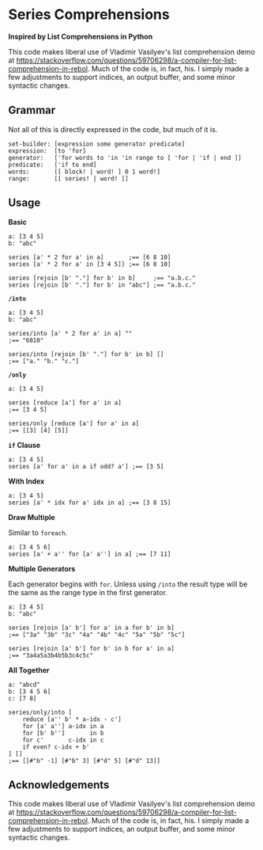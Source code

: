 # Series Comprehensions

**Inspired by List Comprehensions in Python**

This code makes liberal use of Vladimir Vasilyev's list comprehension demo at https://stackoverflow.com/questions/59706298/a-compiler-for-list-comprehension-in-rebol. Much of the code is, in fact, his. I simply made a few adjustments to support indices, an output buffer, and some minor syntactic changes.

## Grammar

Not all of this is directly expressed in the code, but much of it is.

```
set-builder: [expression some generator predicate]
expression:  [to 'for]
generator:   ['for words to 'in 'in range to [ 'for | 'if | end ]]
predicate:   ['if to end]
words:       [[ block! | word! ] 0 1 word!]
range:       [[ series! | word! ]]
```

## Usage

**Basic**

```
a: [3 4 5]
b: "abc"

series [a' * 2 for a' in a]       ;== [6 8 10]
series [a' * 2 for a' in [3 4 5]] ;== [6 8 10]

series [rejoin [b' "."] for b' in b]     ;== "a.b.c."
series [rejoin [b' "."] for b' in "abc"] ;== "a.b.c."
```

**`/into`**

```
a: [3 4 5]
b: "abc"

series/into [a' * 2 for a' in a] ""
;== "6810"

series/into [rejoin [b' "."] for b' in b] []
;== ["a." "b." "c."]
```

**`/only`**

```
a: [3 4 5]

series [reduce [a'] for a' in a]
;== [3 4 5]

series/only [reduce [a'] for a' in a]
;== [[3] [4] [5]]
```

**`if` Clause**

```
a: [3 4 5]
series [a' for a' in a if odd? a'] ;== [3 5]
```

**With Index**

```
a: [3 4 5]
series [a' * idx for a' idx in a] ;== [3 8 15]
```

**Draw Multiple**

Similar to `foreach`.

```
a: [3 4 5 6]
series [a' + a'' for [a' a''] in a] ;== [7 11]
```

**Multiple Generators**

Each generator begins with `for`. Unless using `/into` the result type will be the same as the range type in the first generator.

```
a: [3 4 5]
b: "abc"

series [rejoin [a' b'] for a' in a for b' in b]
;== ["3a" "3b" "3c" "4a" "4b" "4c" "5a" "5b" "5c"]

series [rejoin [a' b'] for b' in b for a' in a]
;== "3a4a5a3b4b5b3c4c5c"
```

**All Together**

```
a: "abcd"
b: [3 4 5 6]
c: [7 8]

series/only/into [
	reduce [a'' b' * a-idx - c']
	for [a' a''] a-idx in a
	for [b' b'']       in b
	for c'       c-idx in c
	if even? c-idx + b'
] []
;== [[#"b" -1] [#"b" 3] [#"d" 5] [#"d" 13]]
```

## Acknowledgements

This code makes liberal use of Vladimir Vasilyev's list comprehension demo at https://stackoverflow.com/questions/59706298/a-compiler-for-list-comprehension-in-rebol. Much of the code is, in fact, his. I simply made a few adjustments to support indices, an output buffer, and some minor syntactic changes.

